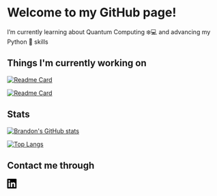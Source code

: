 # Welcome to my GitHub page!

I’m currently learning about Quantum Computing :snowflake::computer: and advancing my Python :snake: skills

## Things I'm currently working on
[![Readme Card](https://github-readme-stats.vercel.app/api/pin/?username=aspuru-guzik-group&repo=tequila&theme=chartreuse-dark&show_owner=true&hide_border=true)](https://github.com/aspuru-guzik-group/tequila)

[![Readme Card](https://github-readme-stats.vercel.app/api/pin/?username=aspuru-guzik-group&repo=tequila-tutorials&theme=chartreuse-dark&show_owner=true&hide_border=true)](https://github.com/aspuru-guzik-group/tequila-tutorials)


## Stats
[![Brandon's GitHub stats](https://github-readme-stats.vercel.app/api?username=mibbrandon&show_icons=true&theme=chartreuse-dark&count_private=true&hide_border=true)](https://github.com/anuraghazra/github-readme-stats)

[![Top Langs](https://github-readme-stats.vercel.app/api/top-langs/?username=mibbrandon&theme=chartreuse-dark&count_private=true&hide_border=true)](https://github.com/anuraghazra/github-readme-stats)


## Contact me through
[<img align="left" alt="Brandon Solo | LinkedIn" width="22px" src="/media/icons/linkedin.svg" />][linkedin]

[linkedin]: https://linkedin.com/in/brandon-solo




<!--
**MIBbrandon/MIBbrandon** is a ✨ _special_ ✨ repository because its `README.md` (this file) appears on your GitHub profile.

Here are some ideas to get you started:

- 🔭 I’m currently working on ...
- 🌱 I’m currently learning ...
- 👯 I’m looking to collaborate on ...
- 🤔 I’m looking for help with ...
- 💬 Ask me about ...
- 📫 How to reach me: ...
- 😄 Pronouns: ...
- ⚡ Fun fact: ...
-->
